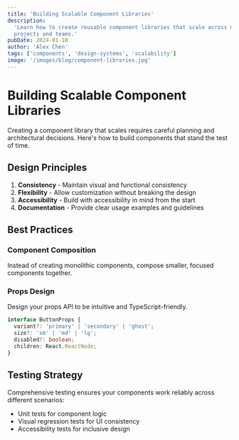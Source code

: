 ```yaml
---
title: 'Building Scalable Component Libraries'
description:
  'Learn how to create reusable component libraries that scale across multiple
  projects and teams.'
pubDate: 2024-01-10
author: 'Alex Chen'
tags: ['components', 'design-systems', 'scalability']
image: '/images/blog/component-libraries.jpg'
---
```


# Building Scalable Component Libraries

Creating a component library that scales requires careful planning and
architectural decisions. Here's how to build components that stand the test of
time.

## Design Principles

1. **Consistency** - Maintain visual and functional consistency
2. **Flexibility** - Allow customization without breaking the design
3. **Accessibility** - Build with accessibility in mind from the start
4. **Documentation** - Provide clear usage examples and guidelines

## Best Practices

### Component Composition

Instead of creating monolithic components, compose smaller, focused components
together.

### Props Design

Design your props API to be intuitive and TypeScript-friendly.

```typescript
interface ButtonProps {
  variant?: 'primary' | 'secondary' | 'ghost';
  size?: 'sm' | 'md' | 'lg';
  disabled?: boolean;
  children: React.ReactNode;
}
```

## Testing Strategy

Comprehensive testing ensures your components work reliably across different
scenarios:

- Unit tests for component logic
- Visual regression tests for UI consistency
- Accessibility tests for inclusive design

